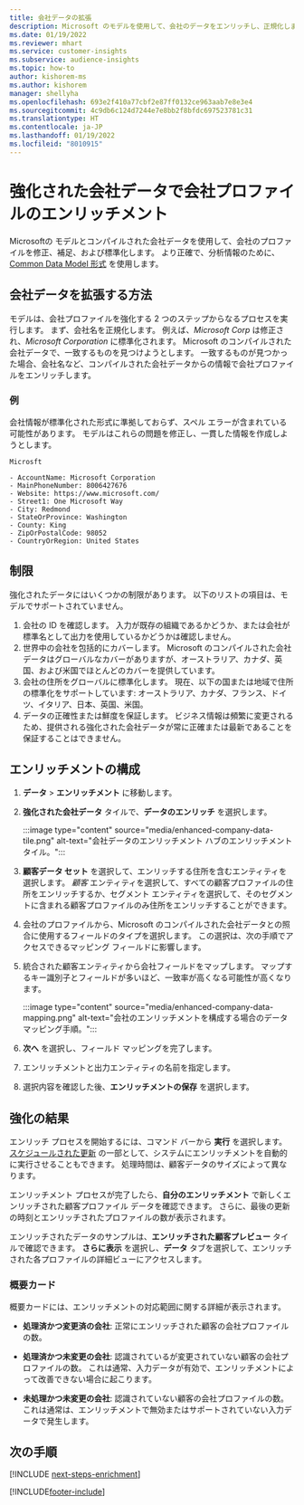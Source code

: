 ```yaml
---
title: 会社データの拡張
description: Microsoft のモデルを使用して、会社のデータをエンリッチし、正規化します。
ms.date: 01/19/2022
ms.reviewer: mhart
ms.service: customer-insights
ms.subservice: audience-insights
ms.topic: how-to
author: kishorem-ms
ms.author: kishorem
manager: shellyha
ms.openlocfilehash: 693e2f410a77cbf2e87ff0132ce963aab7e8e3e4
ms.sourcegitcommit: 4c9db6c124d7244e7e8bb2f8bfdc697523781c31
ms.translationtype: HT
ms.contentlocale: ja-JP
ms.lasthandoff: 01/19/2022
ms.locfileid: "8010915"
---
```

# <a name="enrichment-of-company-profiles-with-enhanced-company-data"></a>強化された会社データで会社プロファイルのエンリッチメント

Microsoftの モデルとコンパイルされた会社データを使用して、会社のプロファイルを修正、補足、および標準化します。 より正確で、分析情報のために、[Common Data Model 形式](/common-data-model/schema/core/applicationcommon/account) を使用します。

## <a name="how-we-enhance-company-data"></a>会社データを拡張する方法

モデルは、会社プロファイルを強化する 2 つのステップからなるプロセスを実行します。 まず、会社名を正規化します。 例えば、*Microsoft Corp* は修正され、*Microsoft Corporation* に標準化されます。 Microsoft のコンパイルされた会社データで、一致するものを見つけようとします。 一致するものが見つかった場合、会社名など、コンパイルされた会社データからの情報で会社プロファイルをエンリッチします。


### <a name="example"></a>例

会社情報が標準化された形式に準拠しておらず、スペル エラーが含まれている可能性があります。 モデルはこれらの問題を修正し、一貫した情報を作成しようとします。

```Input
Microsft
```

```Output
- AccountName: Microsoft Corporation
- MainPhoneNumber: 8006427676
- Website: https://www.microsoft.com/
- Street1: One Microsoft Way
- City: Redmond
- StateOrProvince: Washington
- County: King
- ZipOrPostalCode: 98052
- CountryOrRegion: United States
```

## <a name="limitations"></a>制限

強化されたデータにはいくつかの制限があります。 以下のリストの項目は、モデルでサポートされていません。

1.  会社の ID を確認します。 入力が既存の組織であるかどうか、または会社が標準名として出力を使用しているかどうかは確認しません。
2.  世界中の会社を包括的にカバーします。 Microsoft のコンパイルされた会社データはグローバルなカバーがありますが、オーストラリア、カナダ、英国、および米国でほとんどのカバーを提供しています。
3.  会社の住所をグローバルに標準化します。 現在、以下の国または地域で住所の標準化をサポートしています: オーストラリア、カナダ、フランス、ドイツ、イタリア、日本、英国、米国。
4.  データの正確性または鮮度を保証します。 ビジネス情報は頻繁に変更されるため、提供される強化された会社データが常に正確または最新であることを保証することはできません。

## <a name="configure-the-enrichment"></a>エンリッチメントの構成

1. **データ** > **エンリッチメント** に移動します。

1. **強化された会社データ** タイルで、**データのエンリッチ** を選択します。

   :::image type="content" source="media/enhanced-company-data-tile.png" alt-text="会社データのエンリッチメント ハブのエンリッチメント タイル。":::

1. **顧客データ セット** を選択して、エンリッチする住所を含むエンティティを選択します。 *顧客* エンティティを選択して、すべての顧客プロファイルの住所をエンリッチするか、セグメント エンティティを選択して、そのセグメントに含まれる顧客プロファイルのみ住所をエンリッチすることができます。

1. 会社のプロファイルから、Microsoft のコンパイルされた会社データとの照合に使用するフィールドのタイプを選択します。 この選択は、次の手順でアクセスできるマッピング フィールドに影響します。

1.  統合された顧客エンティティから会社フィールドをマップします。 マップするキー識別子とフィールドが多いほど、一致率が高くなる可能性が高くなります。

    :::image type="content" source="media/enhanced-company-data-mapping.png" alt-text="会社のエンリッチメントを構成する場合のデータ マッピング手順。":::

1. **次へ** を選択し、フィールド マッピングを完了します。

1. エンリッチメントと出力エンティティの名前を指定します。

1. 選択内容を確認した後、**エンリッチメントの保存** を選択します。

## <a name="enrichment-results"></a>強化の結果

エンリッチ プロセスを開始するには、コマンド バーから **実行** を選択します。 [スケジュールされた更新](system.md#schedule-tab) の一部として、システムにエンリッチメントを自動的に実行させることもできます。 処理時間は、顧客データのサイズによって異なります。

エンリッチメント プロセスが完了したら、**自分のエンリッチメント** で新しくエンリッチされた顧客プロファイル データを確認できます。 さらに、最後の更新の時刻とエンリッチされたプロファイルの数が表示されます。

エンリッチされたデータのサンプルは、**エンリッチされた顧客プレビュー** タイルで確認できます。 **さらに表示** を選択し、**データ** タブを選択して、エンリッチされた各プロファイルの詳細ビューにアクセスします。

### <a name="overview-card"></a>概要カード

概要カードには、エンリッチメントの対応範囲に関する詳細が表示されます。 

* **処理済かつ変更済の会社**: 正常にエンリッチされた顧客の会社プロファイルの数。

* **処理済かつ未変更の会社**: 認識されているが変更されていない顧客の会社プロファイルの数。 これは通常、入力データが有効で、エンリッチメントによって改善できない場合に起こります。

* **未処理かつ未変更の会社**: 認識されていない顧客の会社プロファイルの数。 これは通常は、エンリッチメントで無効またはサポートされていない入力データで発生します。

## <a name="next-steps"></a>次の手順

[!INCLUDE [next-steps-enrichment](../includes/next-steps-enrichment.md)]

[!INCLUDE[footer-include](../includes/footer-banner.md)]
